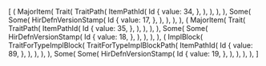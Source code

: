 [
    (
        MajorItem(
            Trait(
                TraitPath(
                    ItemPathId(
                        Id {
                            value: 34,
                        },
                    ),
                ),
            ),
        ),
        Some(
            Some(
                HirDefnVersionStamp(
                    Id {
                        value: 17,
                    },
                ),
            ),
        ),
    ),
    (
        MajorItem(
            Trait(
                TraitPath(
                    ItemPathId(
                        Id {
                            value: 35,
                        },
                    ),
                ),
            ),
        ),
        Some(
            Some(
                HirDefnVersionStamp(
                    Id {
                        value: 18,
                    },
                ),
            ),
        ),
    ),
    (
        ImplBlock(
            TraitForTypeImplBlock(
                TraitForTypeImplBlockPath(
                    ItemPathId(
                        Id {
                            value: 89,
                        },
                    ),
                ),
            ),
        ),
        Some(
            Some(
                HirDefnVersionStamp(
                    Id {
                        value: 19,
                    },
                ),
            ),
        ),
    ),
]